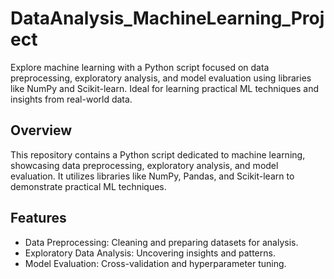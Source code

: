 # DataAnalysis_MachineLearning_Project
 Explore machine learning with a Python script focused on data preprocessing, exploratory analysis, and model evaluation using libraries like NumPy and Scikit-learn. Ideal for learning practical ML techniques and insights from real-world data.

## Overview
This repository contains a Python script dedicated to machine learning, showcasing data preprocessing, exploratory analysis, and model evaluation. It utilizes libraries like NumPy, Pandas, and Scikit-learn to demonstrate practical ML techniques.

## Features
- Data Preprocessing: Cleaning and preparing datasets for analysis.
- Exploratory Data Analysis: Uncovering insights and patterns.
- Model Evaluation: Cross-validation and hyperparameter tuning.

